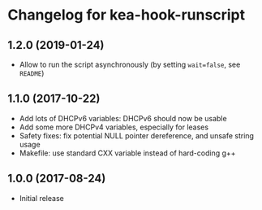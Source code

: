 # Changelog for kea-hook-runscript

## 1.2.0 (2019-01-24)

- Allow to run the script asynchronously (by setting `wait=false`, see `README`)

## 1.1.0 (2017-10-22)

- Add lots of DHCPv6 variables: DHCPv6 should now be usable
- Add some more DHCPv4 variables, especially for leases
- Safety fixes: fix potential NULL pointer dereference, and unsafe string usage
- Makefile: use standard CXX variable instead of hard-coding g++

## 1.0.0 (2017-08-24)

- Initial release
